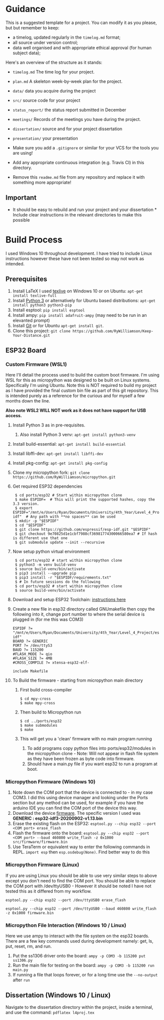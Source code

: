 # Guidance

This is a suggested template for a project. You can modify it as you please, but
but remember to keep:

- a timelog, updated regularly in the `timelog.md` format;
- all source under version control;
- data well organised and with appropriate ethical approval (for human subject data);

Here's an overview of the structure as it stands:

- `timelog.md` The time log for your project.
- `plan.md` A skeleton week-by-week plan for the project.
- `data/` data you acquire during the project
- `src/` source code for your project
- `status_report/` the status report submitted in December
- `meetings/` Records of the meetings you have during the project.
- `dissertation/` source and for your project dissertation
- `presentation/` your presentation

- Make sure you add a `.gitignore` or similar for your VCS for the tools you are using!
- Add any appropriate continuous integration (e.g. Travis CI) in this directory.

- Remove this `readme.md` file from any repository and replace it with something more appropriate!

## Important

- It should be easy to rebuild and run your project and your dissertation \* Include clear instructions in the relevant directories to make this possible

# Build Process

I used Windows 10 throughout development. I have tried to include Linux instructions however these have not been tested so may not work as intended.

## Prerequisites

1. Install LaTeX I used [texlive](https://www.tug.org/texlive/acquire-netinstall.html) on Windows 10 or on Ubuntu: `apt-get install texlive-full`
1. Install [Python 3](https://www.python.org/downloads/) or alternatively for Ubuntu based distributions: `apt-get install python3 python3-pip`
1. Install esptool: `pip install esptool`
1. Install ampy: `pip install adafruit-ampy` (may need to be run in an elevanted prompt)
1. Install [Git](https://git-scm.com/downloads) or for Ubuntu `apt-get install git`.
1. Clone this project: `git clone https://github.com/RyWilliamson/Keep-Your-Distance.git`

## ESP32 Board

### Custom Firmware (WSL1)

Here I'll detail the process used to build the custom boot firmware. I'm using WSL for this as micropython was designed to be built on Linux systems.
Specifically I'm using Ubuntu. Note this is NOT required to build my project as I have provided the final custom bin file as part of this git repository. This is intended purely as a reference for the curious and for myself a few months down the line.

**Also note WSL2 WILL NOT work as it does not have support for USB access.**

1. Install Python 3 as in pre-requisites.
   1. Also install Python 3 venv: `apt-get install python3-venv`
1. Install build-essential: `apt-get install build-essential`
1. Install libffi-dev: `apt-get install libffi-dev`
1. Install pkg-config: `apt-get install pkg-config`
1. Clone my micropython fork: `git clone https://github.com/RyWilliamson/micropython.git`
1. Get required ESP32 dependencies

   ```console
    $ cd ports/esp32 # Start within micropython clone
    $ make ESPIDF=  # This will print the supported hashes, copy the 3.3 version.
    $ export ESPIDF="/mnt/e/Users/Ryan/Documents/University/4th_Year/Level_4_Project/esp-idf"  # Any path with **no spaces** can be used
    $ mkdir -p "$ESPIDF"
    $ cd "$ESPIDF"
    $ git clone https://github.com/espressif/esp-idf.git "$ESPIDF"
    $ git checkout 9e70825d1e1cbf7988cf36981774300066580ea7 # If hash is different use that one
    $ git submodule update --init --recursive
   ```

1. Now setup python virtual environment

   ```console
    $ cd ports/esp32 # start within micropython clone
    $ python3 -m venv build-venv
    $ source build-venv/bin/activate
    $ pip3 install --upgrade pip
    $ pip3 install -r "$ESPIDF/requirements.txt"
    $ # In future sessions do the following
    $ cd ports/esp32 # start within micropython clone
    $ source build-venv/bin/activate
   ```

1. Download and setup ESP32 Toolchain: [instructions here](https://docs.espressif.com/projects/esp-idf/en/v3.3.2/get-started/linux-setup.html)
1. Create a new file in esp32 directory called GNUmakefile then copy the following into it, change port number to where the serial device is plugged in (for me this was COM3)

   ```
   ESPIDF ?= "/mnt/e/Users/Ryan/Documents/University/4th_Year/Level_4_Project/esp-idf"
   BOARD ?= GENERIC
   PORT ?= /dev/ttyS3
   BAUD ?= 115200
   #FLASH_MODE ?= qio
   #FLASH_SIZE ?= 4MB
   #CROSS_COMPILE ?= xtensa-esp32-elf-

   include Makefile
   ```

1. To Build the firmware - starting from micropython main directory

   1. First build cross-compiler

      ```console
      $ cd mpy-cross
      $ make mpy-cross
      ```

   1. Then build to Micropython run

      ```console
      $ cd ../ports/esp32
      $ make submodules
      $ make
      ```

   1. This will get you a 'clean' firmware with no main program running
      1. To add programs copy python files into ports/esp32/modules in the micropython clone - Note: Will not appear in flash file system as they have been frozen as byte code into firmware.
      1. Should have a main.py file if you want esp32 to run a program at boot.

### Micropython Firmware (Windows 10)

1. Note down the COM port that the device is connected to - in my case COM3. I did this using device manager and looking under the Ports section but any method can be used, for example if you have the arduino IDE you can find the COM port of the device this way.
1. Download the device [firmware](http://micropython.org/download/esp32/). The specific version I used was **GENERIC : esp32-idf3-20200902-v1.13.bin**
1. Erase the existing flash on the ESP32: `esptool.py --chip esp32 --port <COM port> erase_flash`
1. Flash the firmware onto the board: `esptool.py --chip esp32 --port <COM port> --baud 460800 write_flash -z 0x1000 src/firmware/firmware.bin`
1. Use TeraTerm or equivalent way to enter the following commands in REPL. `import esp` then `esp.osdebug(None)`. Find better way to do this

### Micropython Firmware (Linux)

If you are using Linux you should be able to use very similar steps to above except you don't need to find the COM port.
You should be able to replace the COM port with /dev/ttyUSB0 - However it should be noted I have not tested this as it differed from my workflow.

`esptool.py --chip esp32 --port /dev/ttyUSB0 erase_flash`

`esptool.py --chip esp32 --port /dev/ttyUSB0 --baud 460800 write_flash -z 0x1000 firmware.bin`

### Micropython File Interaction (Windows 10 / Linux)

Here we use ampy to interact with the file system on the esp32 boards. There are a few key commands used during development namely: get, ls, put, reset, rm, and run.

1. Put the ss1306 driver onto the board: `ampy -p COM3 -b 115200 put ss1306.py`
1. Run the main file for testing on the board: `ampy -p COM3 -b 115200 run main.py`
1. If running a file that loops forever, or for a long time use the `--no-output` after `run`

## Dissertation (Windows 10 / Linux)

Navigate to the dissertation directory within the project, inside a terminal, and use the command: `pdflatex l4proj.tex`
